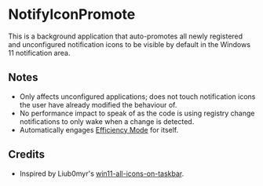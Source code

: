 # NotifyIconPromote

This is a background application that auto-promotes all newly registered and unconfigured notification icons to be visible by default in the Windows 11 notification area.

## Notes

* Only affects unconfigured applications; does not touch notification icons the user have already modified the behaviour of.
* No performance impact to speak of as the code is using registry change notifications to only wake when a change is detected.
* Automatically engages [Efficiency Mode](https://devblogs.microsoft.com/performance-diagnostics/reduce-process-interference-with-task-manager-efficiency-mode/) for itself.

## Credits

* Inspired by Liub0myr's [win11-all-icons-on-taskbar](https://github.com/Liub0myr/win11-all-icons-on-taskbar).